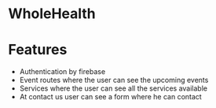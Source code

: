 # WholeHealth

# Features

- Authentication by firebase
- Event routes where the user can see the upcoming events
- Services where the user can see all the services available
- At contact us user can see a form where he can contact
